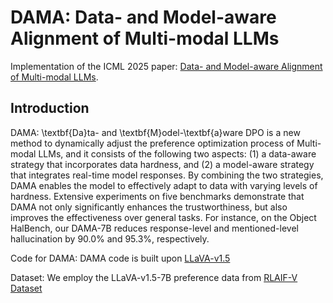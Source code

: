 # DAMA: Data- and Model-aware Alignment of Multi-modal LLMs
Implementation of the ICML 2025 paper: [Data- and Model-aware Alignment of Multi-modal LLMs](https://arxiv.org/abs/2502.01943).

## Introduction
DAMA: \textbf{Da}ta- and \textbf{M}odel-\textbf{a}ware DPO is a new method to dynamically adjust the preference optimization process of Multi-modal LLMs, and it consists of the following two aspects: (1) a data-aware strategy that incorporates data hardness, and (2) a model-aware strategy that integrates real-time model responses. By combining the two strategies, DAMA enables the model to effectively adapt to data with varying levels of hardness.
Extensive experiments on five benchmarks demonstrate that DAMA not only significantly enhances the trustworthiness, but also improves the effectiveness over general tasks. For instance, on the Object HalBench, our DAMA-7B reduces response-level and mentioned-level hallucination by 90.0\% and 95.3\%, respectively.

Code for DAMA: DAMA code is built upon [LLaVA-v1.5](https://github.com/haotian-liu/LLaVA) <br>

Dataset: We employ the LLaVA-v1.5-7B preference data from [RLAIF-V Dataset](https://huggingface.co/datasets/openbmb/RLAIF-V-Dataset)
